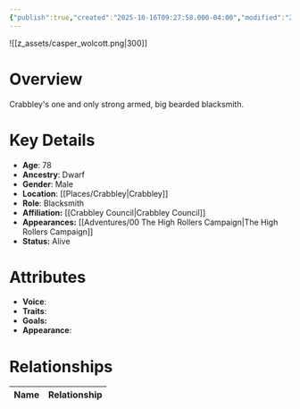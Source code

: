 ```yaml
---
{"publish":true,"created":"2025-10-16T09:27:58.000-04:00","modified":"2025-10-16T14:03:33.725-04:00","published":"2025-10-16T14:03:33.725-04:00","cssclasses":"","Age":"78","Ancestry":"Dwarf","Gender":"Male","Location":["[[Crabbley]]"],"Role":["Blacksmith"],"Affiliation":["[[Crabbley Council]]"],"Appearances":["[[00 The High Rollers Campaign|The High Rollers Campaign]]"],"Status":"Alive"}
---
```


![[z_assets/casper_wolcott.png|300]]

# Overview
Crabbley's one and only strong armed, big bearded blacksmith. 

# Key Details
- **Age**: 78
- **Ancestry**: Dwarf
- **Gender**: Male
- **Location**: [[Places/Crabbley\|Crabbley]]
- **Role**: Blacksmith
- **Affiliation:** [[Crabbley Council\|Crabbley Council]]
- **Appearances:** [[Adventures/00 The High Rollers Campaign\|The High Rollers Campaign]]
- **Status:** Alive

# Attributes
- **Voice**: 
- **Traits**: 
- **Goals:** 
- **Appearance**: 

# Relationships

| Name  | Relationship |
| ----- | ------------ |

